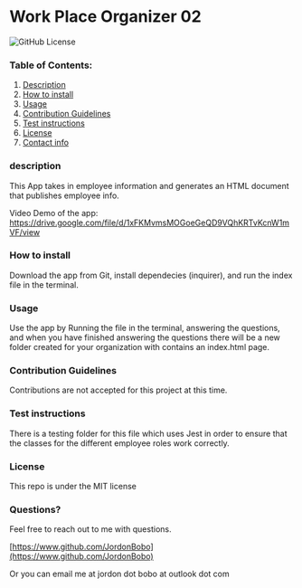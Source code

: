 
# Work Place Organizer 02
![GitHub License](https://img.shields.io/badge/license-MIT-blue.svg)

### Table of Contents:
1. [Description](#description)
2. [How to install](#How-to-install)
3. [Usage](#Usage)
4. [Contribution Guidelines](#Contribution-Guidelines)
5. [Test instructions](#Test-instructions)
6. [License](#License)
7. [Contact info](#Questions?)

### description
This App takes in employee information and generates an HTML document that publishes employee info.

Video Demo of the app:
https://drive.google.com/file/d/1xFKMvmsMOGoeGeQD9VQhKRTvKcnW1mVF/view 

### How to install
Download the app from Git, install dependecies (inquirer), and run the index file in the terminal. 

### Usage
Use the app by Running the file in the terminal, answering the questions, and when you have finished answering the questions there will be a new folder created for your organization with contains an index.html page.

### Contribution Guidelines
Contributions are not accepted for this project at this time.

### Test instructions
There is a testing folder for this file which uses Jest in order to ensure that the classes for the different employee roles work correctly.

### License
This repo is under the MIT license

### Questions?
Feel free to reach out to me with questions. 

[https://www.github.com/JordonBobo](https://www.github.com/JordonBobo) 

Or you can email me at jordon dot bobo at outlook dot com

